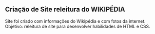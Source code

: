 ## Criação de Site releitura do WIKIPÉDIA

Site foi criado com informações do Wikipédia e com fotos da internet.
<br>
Objetivo: releitura de site para desenvolver habilidades de HTML e CSS.
